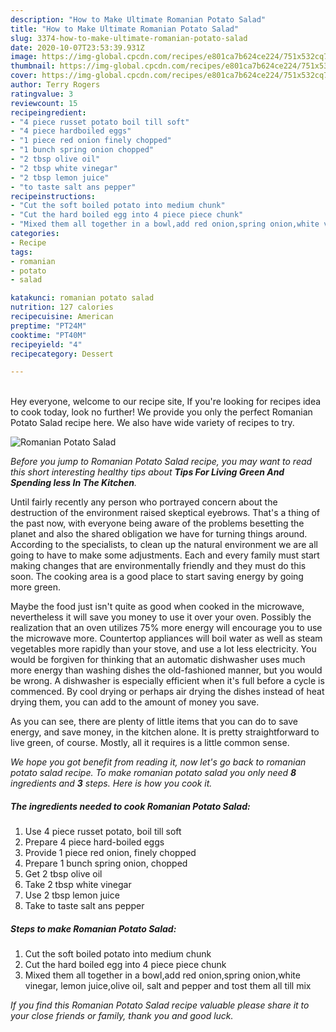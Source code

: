 ```yaml
---
description: "How to Make Ultimate Romanian Potato Salad"
title: "How to Make Ultimate Romanian Potato Salad"
slug: 3374-how-to-make-ultimate-romanian-potato-salad
date: 2020-10-07T23:53:39.931Z
image: https://img-global.cpcdn.com/recipes/e801ca7b624ce224/751x532cq70/romanian-potato-salad-recipe-main-photo.jpg
thumbnail: https://img-global.cpcdn.com/recipes/e801ca7b624ce224/751x532cq70/romanian-potato-salad-recipe-main-photo.jpg
cover: https://img-global.cpcdn.com/recipes/e801ca7b624ce224/751x532cq70/romanian-potato-salad-recipe-main-photo.jpg
author: Terry Rogers
ratingvalue: 3
reviewcount: 15
recipeingredient:
- "4 piece russet potato boil till soft"
- "4 piece hardboiled eggs"
- "1 piece red onion finely chopped"
- "1 bunch spring onion chopped"
- "2 tbsp olive oil"
- "2 tbsp white vinegar"
- "2 tbsp lemon juice"
- "to taste salt ans pepper"
recipeinstructions:
- "Cut the soft boiled potato into medium chunk"
- "Cut the hard boiled egg into 4 piece piece chunk"
- "Mixed them all together in a bowl,add red onion,spring onion,white vinegar, lemon juice,olive oil, salt and pepper and tost them all till mix"
categories:
- Recipe
tags:
- romanian
- potato
- salad

katakunci: romanian potato salad 
nutrition: 127 calories
recipecuisine: American
preptime: "PT24M"
cooktime: "PT40M"
recipeyield: "4"
recipecategory: Dessert

---
```

<br>
Hey everyone, welcome to our recipe site, If you're looking for recipes idea to cook today, look no further! We provide you only the perfect Romanian Potato Salad recipe here. We also have wide variety of recipes to try.
<br>


![Romanian Potato Salad](https://img-global.cpcdn.com/recipes/e801ca7b624ce224/751x532cq70/romanian-potato-salad-recipe-main-photo.jpg)

<i>Before you jump to Romanian Potato Salad recipe, you may want to read this short interesting healthy tips about 
<strong>Tips For Living Green And Spending less In The Kitchen</strong>.</i>
</br>

Until fairly recently any person who portrayed concern about the destruction of the environment raised skeptical eyebrows. That's a thing of the past now, with everyone being aware of the problems besetting the planet and also the shared obligation we have for turning things around. According to the specialists, to clean up the natural environment we are all going to have to make some adjustments. Each and every family must start making changes that are environmentally friendly and they must do this soon. The cooking area is a good place to start saving energy by going more green.

Maybe the food just isn't quite as good when cooked in the microwave, nevertheless it will save you money to use it over your oven. Possibly the realization that an oven utilizes 75% more energy will encourage you to use the microwave more. Countertop appliances will boil water as well as steam vegetables more rapidly than your stove, and use a lot less electricity. You would be forgiven for thinking that an automatic dishwasher uses much more energy than washing dishes the old-fashioned manner, but you would be wrong. A dishwasher is especially efficient when it's full before a cycle is commenced. By cool drying or perhaps air drying the dishes instead of heat drying them, you can add to the amount of money you save.

As you can see, there are plenty of little items that you can do to save energy, and save money, in the kitchen alone. It is pretty straightforward to live green, of course. Mostly, all it requires is a little common sense.


<i>We hope you got benefit from reading it, now let's go back to romanian potato salad recipe. To make romanian potato salad you only need <strong>8</strong> ingredients and <strong>3</strong> steps. Here is how you cook it.
</i>

##### The ingredients needed to cook Romanian Potato Salad:

1. Use 4 piece russet potato, boil till soft
1. Prepare 4 piece hard-boiled eggs
1. Provide 1 piece red onion, finely chopped
1. Prepare 1 bunch spring onion, chopped
1. Get 2 tbsp olive oil
1. Take 2 tbsp white vinegar
1. Use 2 tbsp lemon juice
1. Take to taste salt ans pepper


##### Steps to make Romanian Potato Salad:

1. Cut the soft boiled potato into medium chunk
1. Cut the hard boiled egg into 4 piece piece chunk
1. Mixed them all together in a bowl,add red onion,spring onion,white vinegar, lemon juice,olive oil, salt and pepper and tost them all till mix


<i>If you find this Romanian Potato Salad recipe valuable please share it to your close friends or family, thank you and good luck.</i>
